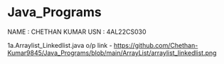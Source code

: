 # Java_Programs

NAME : CHETHAN KUMAR
USN : 4AL22CS030

1a.Arraylist_Linkedlist.java o/p link - https://github.com/Chethan-Kumar9845/Java_Programs/blob/main/ArrayList/arraylist_linkedlist.png
